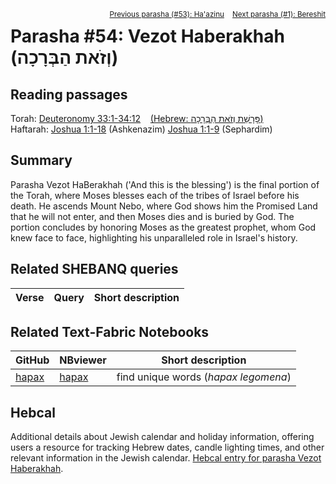<span style="float: right;"><sup> <a href="../53%20-%20Ha'azinu">Previous parasha (#53): Ha'azinu</a> &nbsp;&nbsp; <a href="../01%20-%20Bereshit">Next parasha (#1): Bereshit</a></sup></span>

# Parasha #54: Vezot Haberakhah (וְזֹאת הַבְּרָכָה)

## Reading passages

Torah: <a href="https://www.stepbible.org/?q=version=NASB2020|reference=Deut.33:1-34:12&options=HNVUG" target="_blank">Deuteronomy 33:1-34:12</a> &nbsp;&nbsp; <a href="https://tikkun.io/#/p/vezot-haberakhah" target="_blank">(Hebrew: פָּרָשַׁת וְזֹאת הַבְּרָכָה)</a><br>
Haftarah: 
<a href="https://www.stepbible.org/?q=version=NASB2020|reference=Josh.1:1-18&options=HNVUG" target="_blank">Joshua 1:1-18</a> (Ashkenazim)
<a href="https://www.stepbible.org/?q=version=NASB2020|reference=Josh.1:1-9&options=HNVUG" target="_blank">Joshua 1:1-9</a> (Sephardim)

## Summary

Parasha Vezot HaBerakhah ('And this is the blessing') is the final portion of the Torah, where Moses blesses each of the tribes of Israel before his death. He ascends Mount Nebo, where God shows him the Promised Land that he will not enter, and then Moses dies and is buried by God. The portion concludes by honoring Moses as the greatest prophet, whom God knew face to face, highlighting his unparalleled role in Israel's history.

## Related SHEBANQ queries

Verse | Query | Short description
--- | --- | --- 


## Related Text-Fabric Notebooks

GitHub | NBviewer | Short description
---|---|---
[hapax](hapax.ipynb) | <a href="https://nbviewer.org/github/tonyjurg/Parashot/blob/main/WeeklyParasha/54%20-%20Vezot%20Haberakhah/hapax.ipynb" target="_blank">hapax</a> | find unique words (*hapax legomena*)

## Hebcal

Additional details about Jewish calendar and holiday information, offering users a resource for tracking Hebrew dates, candle lighting times, and other relevant information in the Jewish calendar. <a href="https://www.hebcal.com/sedrot/vezot-haberakhah" target="_blank">Hebcal entry for parasha Vezot Haberakhah</a>.
